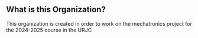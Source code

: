 ## What is this Organization?

This organization is created in order to work on the mechatronics project for the 2024-2025 course in the URJC
